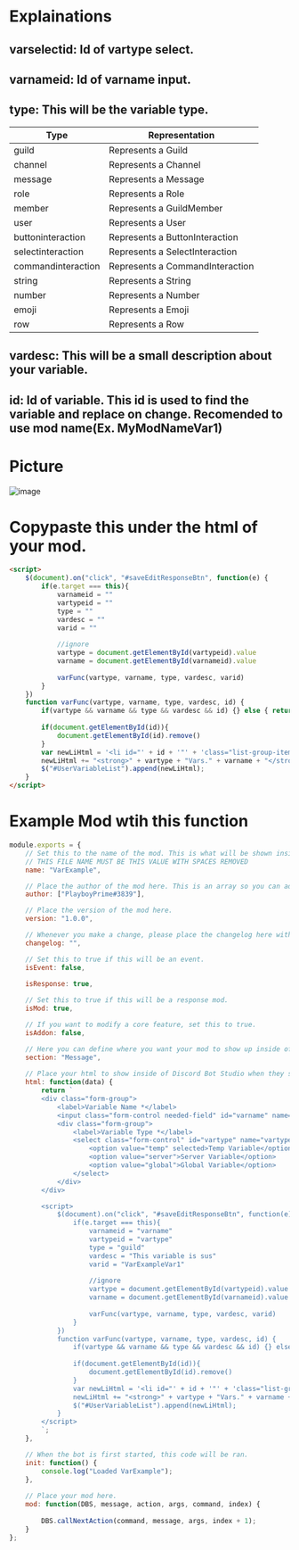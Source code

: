 # Explainations

## varselectid: Id of vartype select.

## varnameid: Id of varname input.

## type: This will be the variable type. 

|Type|Representation|
|----|-------|
|guild|Represents a Guild|
|channel|Represents a Channel|
|message|Represents a Message|
|role|Represents a Role|
|member|Represents a GuildMember|
|user|Represents a User|
|buttoninteraction|Represents a ButtonInteraction|
|selectinteraction|Represents a SelectInteraction|
|commandinteraction|Represents a CommandInteraction|
|string|Represents a String|
|number|Represents a Number|
|emoji|Represents a Emoji|
|row|Represents a Row|

## vardesc: This will be a small description about your variable.

## id: Id of variable. This id is used to find the variable and replace on change. Recomended to use mod name(Ex. MyModNameVar1)

# Picture

![image](https://user-images.githubusercontent.com/55946112/163659511-81458107-8d09-4377-978c-3c845be61e5e.png)


# Copypaste this under the html of your mod.

```html
<script>
    $(document).on("click", "#saveEditResponseBtn", function(e) {
        if(e.target === this){
            varnameid = ""
            vartypeid = ""
            type = ""
            vardesc = ""
            varid = ""
        
            //ignore
            vartype = document.getElementById(vartypeid).value
            varname = document.getElementById(varnameid).value
        
            varFunc(vartype, varname, type, vardesc, varid)
        }
    })
    function varFunc(vartype, varname, type, vardesc, id) {
        if(vartype && varname && type && vardesc && id) {} else { return alert("[varFunc] Missing parameters") }
        
        if(document.getElementById(id)){
            document.getElementById(id).remove()
        }
        var newLiHtml = '<li id="' + id + '"' + 'class="list-group-item py-0" vartype="' + type + '">';
        newLiHtml += "<strong>" + vartype + "Vars." + varname + "</strong> - " + vardesc + " mod variable</li>";
        $("#UserVariableList").append(newLiHtml);
    }
</script>
```

# Example Mod wtih this function

```js
module.exports = {
    // Set this to the name of the mod. This is what will be shown inside of Discord Bot Studio.
    // THIS FILE NAME MUST BE THIS VALUE WITH SPACES REMOVED
    name: "VarExample",

    // Place the author of the mod here. This is an array so you can add other authors by writing ["Great Plains Modding", "New User"]
    author: ["PlayboyPrime#3839"],

    // Place the version of the mod here.
    version: "1.0.0",

    // Whenever you make a change, please place the changelog here with your name. Created Send Message ~ Great Plains Modding\n
    changelog: "",

    // Set this to true if this will be an event.
    isEvent: false,
    
    isResponse: true,

    // Set this to true if this will be a response mod.
    isMod: true,

    // If you want to modify a core feature, set this to true.
    isAddon: false,

    // Here you can define where you want your mod to show up inside of Discord Bot Studio
    section: "Message",
  
    // Place your html to show inside of Discord Bot Studio when they select your mod.
    html: function(data) {
        return `
        <div class="form-group">
            <label>Variable Name *</label>
            <input class="form-control needed-field" id="varname" name="varname">
            <div class="form-group">
                <label>Variable Type *</label>
                <select class="form-control" id="vartype" name="vartype">
                    <option value="temp" selected>Temp Variable</option>
                    <option value="server">Server Variable</option>
                    <option value="global">Global Variable</option>
                </select>
            </div>
        </div>

        <script>
            $(document).on("click", "#saveEditResponseBtn", function(e) {
                if(e.target === this){
                    varnameid = "varname"
                    vartypeid = "vartype"
                    type = "guild"
                    vardesc = "This variable is sus"
                    varid = "VarExampleVar1"
                
                    //ignore
                    vartype = document.getElementById(vartypeid).value
                    varname = document.getElementById(varnameid).value
                
                    varFunc(vartype, varname, type, vardesc, varid)
                }
            })
            function varFunc(vartype, varname, type, vardesc, id) {
                if(vartype && varname && type && vardesc && id) {} else { return alert("[varFunc] Missing parameters") }
                
                if(document.getElementById(id)){
                    document.getElementById(id).remove()
                }
                var newLiHtml = '<li id="' + id + '"' + 'class="list-group-item py-0" vartype="' + type + '">';
                newLiHtml += "<strong>" + vartype + "Vars." + varname + "</strong> - " + vardesc + " mod variable</li>";
                $("#UserVariableList").append(newLiHtml);
            }
        </script>
        `;
    },

    // When the bot is first started, this code will be ran.
    init: function() {
        console.log("Loaded VarExample");
    },
    
    // Place your mod here.
    mod: function(DBS, message, action, args, command, index) {
        
        DBS.callNextAction(command, message, args, index + 1);
    }
};
```
